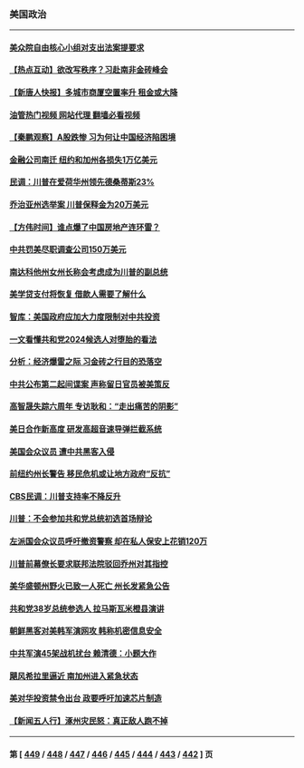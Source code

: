 ### 美国政治
---
#### [美众院自由核心小组对支出法案提要求](../../pages/ncid1078159/n14058517.md?08221245) 
#### [【热点互动】欲改写秩序？习赴南非金砖峰会](../../pages/ncid1078159/n14058477.md?08221245) 
#### [【新唐人快报】多城市商厦空置率升 租金或大降](../../pages/ncid1078159/n14058458.md?08221245) 
#### [油管热门视频 网站代理 翻墙必看视频](http://138.2.39.72:81/youtube.html?epic-marker?08221245)
#### [【秦鹏观察】A股跌惨 习为何让中国经济陷困境](../../pages/ncid1078159/n14058372.md?08221245) 
#### [金融公司南迁 纽约和加州各损失1万亿美元](../../pages/ncid1078159/n14058345.md?08221245) 
#### [民调：川普在爱荷华州领先德桑蒂斯23%](../../pages/ncid1078159/n14058400.md?08221245) 
#### [乔治亚州选举案 川普保释金为20万美元](../../pages/ncid1078159/n14058401.md?08221245) 
#### [【方伟时间】谁点爆了中国房地产连环雷？](../../pages/ncid1078159/n14058358.md?08221245) 
#### [中共罚美尽职调查公司150万美元](../../pages/ncid1078159/n14058343.md?08221245) 
#### [南达科他州女州长称会考虑成为川普的副总统](../../pages/ncid1078159/n14058294.md?08221245) 
#### [美学贷支付将恢复 借款人需要了解什么](../../pages/ncid1078159/n14058195.md?08221245) 
#### [智库：美国政府应加大力度限制对中共投资](../../pages/ncid1078159/n14057588.md?08221245) 
#### [一文看懂共和党2024候选人对堕胎的看法](../../pages/ncid1078159/n14058243.md?08221245) 
#### [分析：经济爆雷之际 习金砖之行目的恐落空](../../pages/ncid1078159/n14058227.md?08221245) 
#### [中共公布第二起间谍案 声称留日官员被美策反](../../pages/ncid1078159/n14058134.md?08221245) 
#### [高智晟失踪六周年 专访耿和：“走出痛苦的阴影”](../../pages/ncid1078159/n14058059.md?08221245) 
#### [美日合作新高度 研发高超音速导弹拦截系统](../../pages/ncid1078159/n14057962.md?08221245) 
#### [美国会众议员  遭中共黑客入侵](../../pages/ncid1078159/n14058055.md?08221245) 
#### [前纽约州长警告 移民危机或让地方政府“反抗”](../../pages/ncid1078159/n14057934.md?08221245) 
#### [CBS民调：川普支持率不降反升](../../pages/ncid1078159/n14057900.md?08221245) 
#### [川普：不会参加共和党总统初选首场辩论](../../pages/ncid1078159/n14057814.md?08221245) 
#### [左派国会众议员呼吁撤资警察 却在私人保安上花销120万](../../pages/ncid1078159/n14057936.md?08221245) 
#### [川普前幕僚长要求联邦法院驳回乔州对其指控](../../pages/ncid1078159/n14057751.md?08221245) 
#### [美华盛顿州野火已致一人死亡 州长发紧急公告](../../pages/ncid1078159/n14057601.md?08221245) 
#### [共和党38岁总统参选人 拉马斯瓦米橙县演讲](../../pages/ncid1078159/n14057630.md?08221245) 
#### [朝鲜黑客对美韩军演网攻 韩称机密信息安全](../../pages/ncid1078159/n14057542.md?08221245) 
#### [中共军演45架战机扰台 赖清德：小题大作](../../pages/ncid1078159/n14057440.md?08221245) 
#### [飓风希拉里逼近 南加州进入紧急状态](../../pages/ncid1078159/n14057425.md?08221245) 
#### [美对华投资禁令出台 政要呼吁加速芯片制造](../../pages/ncid1078159/n14054064.md?08221245) 
#### [【新闻五人行】涿州灾民怒：真正敌人跑不掉](../../pages/ncid1078159/n14057254.md?08221245) 

---
#### 第 [ [449](./449.md?08221245) / [448](./448.md?08221245) / [447](./447.md?08221245) / [446](./446.md?08221245) / [445](./445.md?08221245) / [444](./444.md?08221245) / [443](./443.md?08221245) / [442](./442.md?08221245) ] 页
